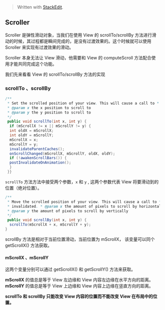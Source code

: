 


> Written with [StackEdit](https://stackedit.io/).

## Scroller

Scroller 是弹性滑动对象，当我们在使用 View 的 scrollTo/scrollBy 方法进行滑动的时候，其过程都是瞬间完成的，是没有过渡效果的。这个时候就可以使用 Scroller 来实现有过渡效果的滑动。

Scroller 本身无法让 View 滑动，他需要和 View 的 computeScroll 方法配合使用才能共同完成这个功能。

我们先来看看 View 的 scrollTo/scrollBy 方法的实现

### scrollTo 、scrollBy
```java
/**  
 * Set the scrolled position of your view. This will cause a call to * {@link #onScrollChanged(int, int,    	 	int, int)} and the view will be  invalidated. 
 * @param x the x position to scroll to  
 * @param y the y position to scroll to  
 */
 public void scrollTo(int x, int y) {  
  if (mScrollX != x || mScrollY != y) {  
  int oldX = mScrollX;  
  int oldY = mScrollY;  
  mScrollX = x;  
  mScrollY = y;  
  invalidateParentCaches();  
  onScrollChanged(mScrollX, mScrollY, oldX, oldY);  
  if (!awakenScrollBars()) {  
  postInvalidateOnAnimation();  
  }  
 }}
```
`scrollTo` 方法方法中接受两个参数，`x` 和 `y` , 这两个参数代表 View 将要滑动到的位置（绝对位置）。

```java
/**  
 * Move the scrolled position of your view. This will cause a call to * {@link #onScrollChanged(int, int, int, int)} and the view will be  
 * invalidated. * @param x the amount of pixels to scroll by horizontally  
 * @param y the amount of pixels to scroll by vertically  
 */
 public void scrollBy(int x, int y) {  
  scrollTo(mScrollX + x, mScrollY + y);  
}
```
scrollBy 方法是相对于当前位置滑动，当前位置为 mScrollX， 该变量可以同个 getScrollX() 方法获取。

#### mScrollX 、mScrollY
这两个变量分别可以通过 getScrollX() 和 getScrollY() 方法来获取。

**mScrollX** 的值总是等于 View 左边缘和 View 内容左边缘在水平方向的距离。
**mScrollY** 的值总是等于 View 上边缘和 View 内容上边缘在竖直方向的距离。

**scrollTo 和 scrollBy 只能改变 View 内容的位置而不能改变 View 在布局中的位置。**



<!--stackedit_data:
eyJoaXN0b3J5IjpbLTU5MDUzMjY2MywtMjA3NzE4ODM1N119
-->